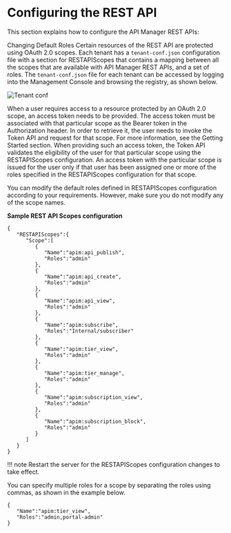# Configuring the REST API

This section explains how to configure the API Manager REST APIs:

Changing Default Roles
Certain resources of the REST API are protected using OAuth 2.0 scopes. Each tenant has a `tenant-conf.json` configuration file with a section for RESTAPIScopes that contains a mapping between all the scopes that are available with API Manager REST APIs, and a set of roles. The `tenant-conf.json` file for each tenant can be accessed by logging into the Management Console and browsing the registry, as shown below.

![Tenant conf]({{base_path}}/assets/img/develop/tenant-conf.jpg)

When a user requires access to a resource protected by an OAuth 2.0 scope, an access token needs to be provided. The access token must be associated with that particular scope as the Bearer token in the Authorization header. In order to retrieve it, the user needs to invoke the Token API and request for that scope. For more information, see the Getting Started section. When providing such an access token, the Token API validates the eligibility of the user for that particular scope using the RESTAPIScopes configuration. An access token with the particular scope is issued for the user only if that user has been assigned one or more of the roles specified in the RESTAPIScopes configuration for that scope.

You can modify the default roles defined in RESTAPIScopes configuration according to your requirements. However, make sure you do not modify any of the scope names.

**Sample REST API Scopes configuration**

```
{
   "RESTAPIScopes":{
      "Scope":[
         {
            "Name":"apim:api_publish",
            "Roles":"admin"
         },
         {
            "Name":"apim:api_create",
            "Roles":"admin"
         },
         {
            "Name":"apim:api_view",
            "Roles":"admin"
         },
         {
            "Name":"apim:subscribe",
            "Roles":"Internal/subscriber"
         },
         {
            "Name":"apim:tier_view",
            "Roles":"admin"
         },
         {
            "Name":"apim:tier_manage",
            "Roles":"admin"
         },
         {
            "Name":"apim:subscription_view",
            "Roles":"admin"
         },
         {
            "Name":"apim:subscription_block",
            "Roles":"admin"
         }
      ]
   }
}
```

!!! note
    Restart the server for the RESTAPIScopes configuration changes to take effect.

You can specify multiple roles for a scope by separating the roles using commas, as shown in the example below.

```
{
   "Name":"apim:tier_view",
   "Roles":"admin,portal-admin"
}
```
